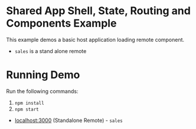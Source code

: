 # Shared App Shell, State, Routing and Components Example

This example demos a basic host application loading remote component.

- `sales` is a stand alone remote


# Running Demo
Run the following commands:

1. `npm install`
2. `npm start`


- [localhost:3000](http://localhost:3003/) (Standalone Remote) - `sales`